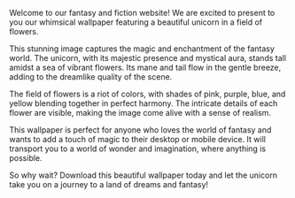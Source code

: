 <!--
Write me content for website with wallpaper "A whimsical image of a unicorn in a field of flowers for a fantasy or fiction website"
-->

<!--font:Poppins-->

Welcome to our fantasy and fiction website! We are excited to present to you our whimsical wallpaper featuring a beautiful unicorn in a field of flowers.

This stunning image captures the magic and enchantment of the fantasy world. The unicorn, with its majestic presence and mystical aura, stands tall amidst a sea of vibrant flowers. Its mane and tail flow in the gentle breeze, adding to the dreamlike quality of the scene.

The field of flowers is a riot of colors, with shades of pink, purple, blue, and yellow blending together in perfect harmony. The intricate details of each flower are visible, making the image come alive with a sense of realism.

This wallpaper is perfect for anyone who loves the world of fantasy and wants to add a touch of magic to their desktop or mobile device. It will transport you to a world of wonder and imagination, where anything is possible.

So why wait? Download this beautiful wallpaper today and let the unicorn take you on a journey to a land of dreams and fantasy!
